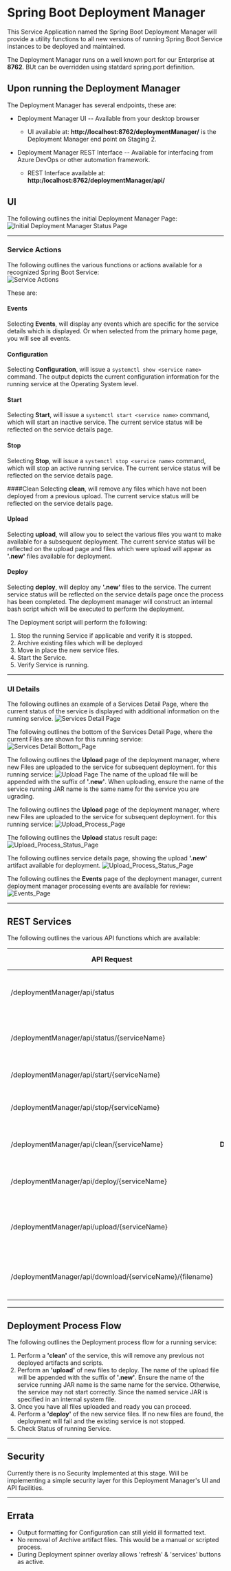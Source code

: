 # Spring Boot Deployment Manager
This Service Application named the Spring Boot Deployment Manager will provide a utility functions to all new versions of
running Spring Boot Service instances to be deployed and maintained.

The Deployment Manager runs on a well known port for our Enterprise at **8762**.  BUt can be overridden using statdard spring.port definition.

## Upon running the Deployment Manager

The Deployment Manager has several endpoints, these are:

- Deployment Manager UI -- Available from your desktop browser
   - UI available at: **http://localhost:8762/deploymentManager/** 
     is the Deployment Manager end point on Staging 2. 
   
- Deployment Manager REST Interface -- Available for interfacing from Azure DevOps or other automation framework.
   - REST Interface available at: **http:/localhost:8762/deploymentManager/api/**    

## UI
The following outlines the initial Deployment Manager Page:
![Initial Deployment Manager Status Page](doc/deploymentManagerHomePage.PNG)

----
### Service Actions
The following outlines the various functions or actions available for a recognized 
Spring Boot Service:  
![Service Actions](doc/deploymentManagerServiceActions.PNG)

These are:
#### Events
Selecting **Events**, will display any events which are specific for the service details 
which is displayed.  Or when selected from the primary home page, you will see all events.

#### Configuration
Selecting **Configuration**, will issue a ````systemctl show <service name>```` command.
The output depicts the current configuration information for the running service at the 
Operating System level.

#### Start
Selecting **Start**, will issue a ````systemctl start <service name>```` command, which
will start an inactive service.
The current service status will be reflected on the service details page.

#### Stop
Selecting **Stop**, will issue a ````systemctl stop <service name>```` command, which
will stop an active running service.
The current service status will be reflected on the service details page.

####Clean
Selecting **clean**, will remove any files which have not been deployed from a previous
upload.
The current service status will be reflected on the service details page.

#### Upload
Selecting **upload**, will allow you to select the various files you want to make available
for a subsequent deployment.
The current service status will be reflected on the upload page and files which were
upload will appear as **'.new'** files available for deployment.


#### Deploy
Selecting **deploy**, will deploy any **'.new'** files to the service.
The current service status will be reflected on the service details page once the process 
has been completed.  The deployment manager will construct an internal bash script which
will be executed to perform the deployment.

The Deployment script will perform the following:
1. Stop the running Service if applicable and verify it is stopped.
2. Archive existing files which will be deployed
3. Move in place the new service files.
4. Start the Service.
5. Verify Service is running. 

----
### UI Details
The following outlines an example of a Services Detail Page, where the current status of
the service is displayed with additional information on the running service. 
![Services Detail Page](doc/deploymentManagerServiceDetailsPage_Top.PNG)

The following outlines the bottom of the Services Detail Page, where the current Files are 
shown for this running service: 
![Services Detail Bottom_Page](doc/deploymentManagerServiceDetailsPage_Bottom.PNG)

The following outlines the **Upload** page of the deployment manager, where new Files are 
uploaded to the service for subsequent deployment.  for this running service: 
![Upload Page](doc/deploymentManagerServiceUpload_Prompt.PNG)
The name of the upload file will be appended with the suffix of **'.new'**.
When uploading, ensure the name of the service running JAR name is the same name 
for the service you are ugrading.

The following outlines the **Upload** page of the deployment manager, where new Files are 
uploaded to the service for subsequent deployment.  for this running service: 
![Upload_Process_Page](doc/deploymentManagerServiceUpload_Process.PNG)

The following outlines the **Upload** status result page:
![Upload_Process_Status_Page](doc/deploymentManagerServiceUpload_Status.PNG)

The following outlines service details page, showing the upload **'.new'** artifact available for deployment.
![Upload_Process_Status_Page](doc/deploymentManagerServiceDetailsPage_BottomWithNewArtifact.PNG)

The following outlines the **Events** page of the deployment manager, current deployment
manager processing events are available for review:
![Events_Page](doc/deploymentManagerEventsPage.PNG)

----
## REST Services
The following outlines the various API functions which are available:

| API Request | HTTP<br/>Verb | Description |  
|-----------|:-----------:|:-----------:|  
| /deploymentManager/api/status | **GET**| <br/> Provides List of all Available Services |  
| /deploymentManager/api/status/{serviceName} | **GET**|Obtain distinct Status for Named Service | 
| /deploymentManager/api/start/{serviceName} | **PUT**|Start Named Service | 
| /deploymentManager/api/stop/{serviceName} | **PUT**|Stop running Named Service |  
| /deploymentManager/api/clean/{serviceName} | **DELETE**|Clean Up a running Named Service |
| /deploymentManager/api/deploy/{serviceName} | **POST**|Deploy previously Upload Artifacts |  
| /deploymentManager/api/upload/{serviceName} | **POST**|Upload a **new** file to be available for subsequent Deployment |    
| /deploymentManager/api/download/{serviceName}/{filename} | **GET**|Download distinct file from Named Service | 


----
## Deployment Process Flow
The following outlines the Deployment process flow for a running service:
1. Perform a **'clean'** of the service, this will remove any previous not deployed artifacts and scripts.
2. Perform an **'upload'** of new files to deploy.  The name of the upload file will be appended with the suffix of **'.new'**.
   Ensure the name of the service running JAR name is the same name for the service.  Otherwise, the service
   may not start correctly.  Since the named service JAR is specified in an internal system file.
3. Once you have all files uploaded and ready you can proceed.
4. Perform a **'deploy'** of the new service files.  If no new files are found, the deployment will
   fail and the existing service is not stopped.   
5. Check Status of running Service.

----
## Security
Currently there is no Security Implemented at this stage.  Will be implementing a simple security
layer for this Deployment Manager's UI and API facilities.

----
## Errata

* Output formatting for Configuration can still yield ill formatted text.
* No removal of Archive artifact files.  This would be a manual or scripted process.
* During Deployment spinner overlay allows 'refresh' & 'services' buttons as active.
